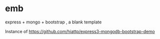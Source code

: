 emb
===

express + mongo + bootstrap , a blank template

Instance of https://github.com/hiattp/express3-mongodb-bootstrap-demo
